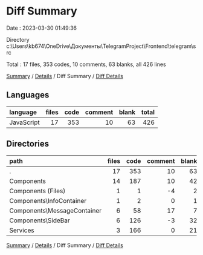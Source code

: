 # Diff Summary

Date : 2023-03-30 01:49:36

Directory c:\\Users\\kb674\\OneDrive\\Документы\\TelegramProject\\Frontend\\telegram\\src

Total : 17 files,  353 codes, 10 comments, 63 blanks, all 426 lines

[Summary](results.md) / [Details](details.md) / Diff Summary / [Diff Details](diff-details.md)

## Languages
| language | files | code | comment | blank | total |
| :--- | ---: | ---: | ---: | ---: | ---: |
| JavaScript | 17 | 353 | 10 | 63 | 426 |

## Directories
| path | files | code | comment | blank | total |
| :--- | ---: | ---: | ---: | ---: | ---: |
| . | 17 | 353 | 10 | 63 | 426 |
| Components | 14 | 187 | 10 | 42 | 239 |
| Components (Files) | 1 | 1 | -4 | 2 | -1 |
| Components\\InfoContainer | 1 | 2 | 0 | 1 | 3 |
| Components\\MessageContainer | 6 | 58 | 17 | 7 | 82 |
| Components\\SideBar | 6 | 126 | -3 | 32 | 155 |
| Services | 3 | 166 | 0 | 21 | 187 |

[Summary](results.md) / [Details](details.md) / Diff Summary / [Diff Details](diff-details.md)